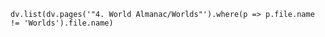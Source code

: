 ```dataviewjs
dv.list(dv.pages('"4. World Almanac/Worlds"').where(p => p.file.name != 'Worlds').file.name)
```
